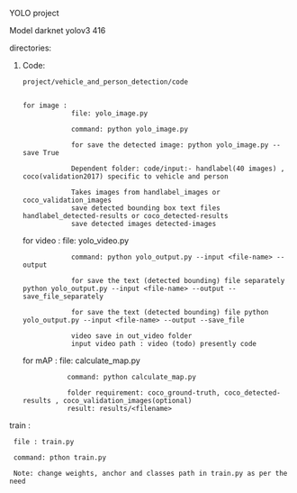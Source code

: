 YOLO project

Model darknet yolov3 416

directories:

1. Code:
        
       project/vehicle_and_person_detection/code
       

       for image :
                   file: yolo_image.py

                   command: python yolo_image.py 

                   for save the detected image: python yolo_image.py --save True
                  
                   Dependent folder: code/input:- handlabel(40 images) , coco(validation2017) specific to vehicle and person

                   Takes images from handlabel_images or coco_validation_images 
                   save detected bounding box text files handlabel_detected-results or coco_detected-results
                   save detected images detected-images

      for video : 
                   file: yolo_video.py
 
                   command: python yolo_output.py --input <file-name> --output 
       
                   for save the text (detected bounding) file separately python yolo_output.py --input <file-name> --output --save_file_separately

                   for save the text (detected bounding) file python yolo_output.py --input <file-name> --output --save_file

                   video save in out_video folder
                   input video path : video (todo) presently code
      
      for mAP :
                  file: calculate_map.py
                 
                  command: python calculate_map.py

                  folder requirement: coco_ground-truth, coco_detected-results , coco_validation_images(optional)
                  result: results/<filename>

train : 

     file : train.py
     
     command: pthon train.py

     Note: change weights, anchor and classes path in train.py as per the need
      
     


                  

